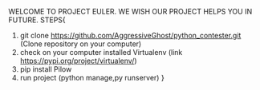 WELCOME TO PROJECT EULER. WE WISH OUR PROJECT HELPS YOU IN FUTURE.
STEPS{
  1) git clone https://github.com/AggressiveGhost/python_contester.git (Clone repository on your computer)
  2) check on your computer installed Virtualenv (link https://pypi.org/project/virtualenv/)
  3) pip install Pilow
  4) run project (python manage,py runserver) 
}

